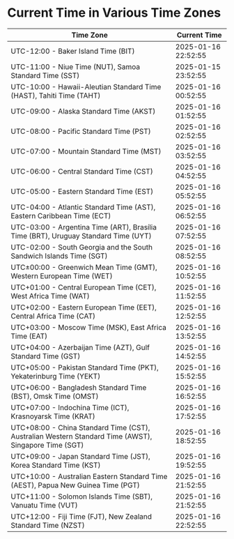 # Current Time in Various Time Zones

| Time Zone | Current Time |
|-----------|--------------|
| UTC-12:00 - Baker Island Time (BIT) | 2025-01-16 22:52:55 |
| UTC-11:00 - Niue Time (NUT), Samoa Standard Time (SST) | 2025-01-15 23:52:55 |
| UTC-10:00 - Hawaii-Aleutian Standard Time (HAST), Tahiti Time (TAHT) | 2025-01-16 00:52:55 |
| UTC-09:00 - Alaska Standard Time (AKST) | 2025-01-16 01:52:55 |
| UTC-08:00 - Pacific Standard Time (PST) | 2025-01-16 02:52:55 |
| UTC-07:00 - Mountain Standard Time (MST) | 2025-01-16 03:52:55 |
| UTC-06:00 - Central Standard Time (CST) | 2025-01-16 04:52:55 |
| UTC-05:00 - Eastern Standard Time (EST) | 2025-01-16 05:52:55 |
| UTC-04:00 - Atlantic Standard Time (AST), Eastern Caribbean Time (ECT) | 2025-01-16 06:52:55 |
| UTC-03:00 - Argentina Time (ART), Brasília Time (BRT), Uruguay Standard Time (UYT) | 2025-01-16 07:52:55 |
| UTC-02:00 - South Georgia and the South Sandwich Islands Time (SGT) | 2025-01-16 08:52:55 |
| UTC±00:00 - Greenwich Mean Time (GMT), Western European Time (WET) | 2025-01-16 10:52:55 |
| UTC+01:00 - Central European Time (CET), West Africa Time (WAT) | 2025-01-16 11:52:55 |
| UTC+02:00 - Eastern European Time (EET), Central Africa Time (CAT) | 2025-01-16 12:52:55 |
| UTC+03:00 - Moscow Time (MSK), East Africa Time (EAT) | 2025-01-16 13:52:55 |
| UTC+04:00 - Azerbaijan Time (AZT), Gulf Standard Time (GST) | 2025-01-16 14:52:55 |
| UTC+05:00 - Pakistan Standard Time (PKT), Yekaterinburg Time (YEKT) | 2025-01-16 15:52:55 |
| UTC+06:00 - Bangladesh Standard Time (BST), Omsk Time (OMST) | 2025-01-16 16:52:55 |
| UTC+07:00 - Indochina Time (ICT), Krasnoyarsk Time (KRAT) | 2025-01-16 17:52:55 |
| UTC+08:00 - China Standard Time (CST), Australian Western Standard Time (AWST), Singapore Time (SGT) | 2025-01-16 18:52:55 |
| UTC+09:00 - Japan Standard Time (JST), Korea Standard Time (KST) | 2025-01-16 19:52:55 |
| UTC+10:00 - Australian Eastern Standard Time (AEST), Papua New Guinea Time (PGT) | 2025-01-16 21:52:55 |
| UTC+11:00 - Solomon Islands Time (SBT), Vanuatu Time (VUT) | 2025-01-16 21:52:55 |
| UTC+12:00 - Fiji Time (FJT), New Zealand Standard Time (NZST) | 2025-01-16 22:52:55 |
